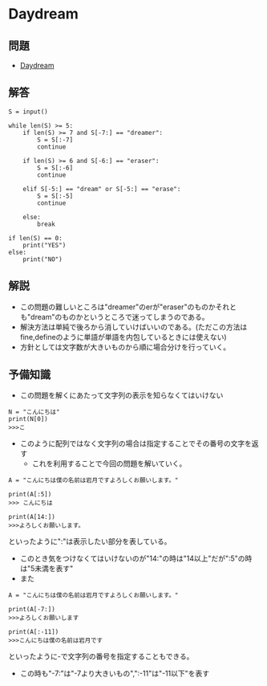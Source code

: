 # Daydream
## 問題
- [Daydream](https://atcoder.jp/contests/abc049/tasks/arc065_a)
## 解答
```
S = input()

while len(S) >= 5:
    if len(S) >= 7 and S[-7:] == "dreamer":
        S = S[:-7]
        continue

    if len(S) >= 6 and S[-6:] == "eraser":
        S = S[:-6]
        continue

    elif S[-5:] == "dream" or S[-5:] == "erase":
        S = S[:-5]
        continue

    else:
        break

if len(S) == 0:
    print("YES")
else:
    print("NO")
```
## 解説
- この問題の難しいところは"dreamer"のerが"eraser"のものかそれとも"dream"のものかというところで迷ってしまうのである。
- 解決方法は単純で後ろから消していけばいいのである。(ただこの方法はfine,defineのように単語が単語を内包しているときには使えない)
- 方針としては文字数が大きいものから順に場合分けを行っていく。

## 予備知識
- この問題を解くにあたって文字列の表示を知らなくてはいけない
```
N = "こんにちは"
print(N[0])
>>>こ
```
- このように配列ではなく文字列の場合は指定することでその番号の文字を返す
    - これを利用することで今回の問題を解いていく。
```
A = "こんにちは僕の名前は岩月ですよろしくお願いします。"

print(A[:5])
>>> こんにちは

print(A[14:])
>>>よろしくお願いします。
```
といったように":"は表示したい部分を表している。
- このとき気をつけなくてはいけないのが"14:"の時は"14以上"だが":5"の時は"5未満を表す"
- また
```
A = "こんにちは僕の名前は岩月ですよろしくお願いします。"

print(A[-7:])
>>>よろしくお願いします

print(A[:-11])
>>>こんにちは僕の名前は岩月です

```
といったように-で文字列の番号を指定することもできる。
- この時も"-7:"は"-7より大きいもの",":-11"は"-11以下"を表す

